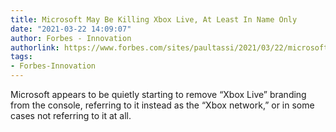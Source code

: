 ```yaml
---
title: Microsoft May Be Killing Xbox Live, At Least In Name Only
date: "2021-03-22 14:09:07"
author: Forbes - Innovation
authorlink: https://www.forbes.com/sites/paultassi/2021/03/22/microsoft-may-be-killing-xbox-live-at-least-in-name-only/
tags:
- Forbes-Innovation
---
```

Microsoft appears to be quietly starting to remove “Xbox Live” branding from the console, referring to it instead as the “Xbox network,” or in some cases not referring to it at all.